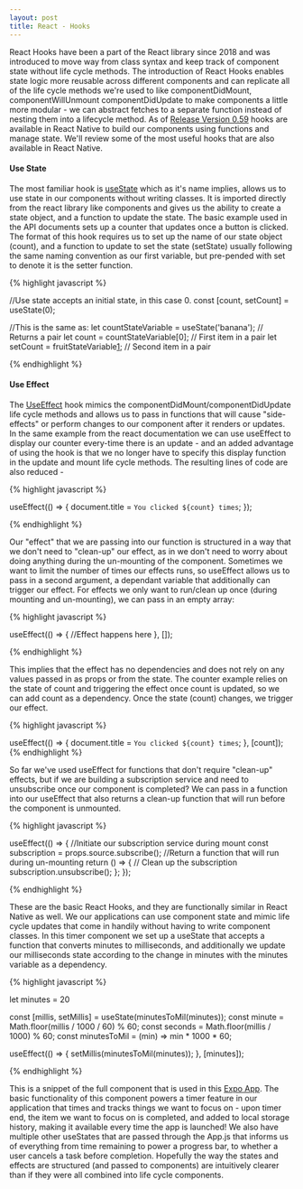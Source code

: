 ```yaml
---
layout: post
title: React - Hooks
---
```


React Hooks have been a part of the React library since 2018 and was introduced to move way from class syntax and keep track of component state without life cycle methods.  The introduction of React Hooks enables state logic more reusable across different components and can replicate all of the life cycle methods we're used to like componentDidMount, componentWillUnmount componentDidUpdate to make components a little more modular - we can abstract fetches to a separate function instead of nesting them into a lifecycle method.  As of [Release Version 0.59][1] hooks are available in React Native to build our components using functions and manage state.  We'll review some of the most useful hooks that are also available in React Native.


#### Use State
The most familiar hook is [useState][3] which as it's name implies, allows us to use state in our components without writing classes.  It is imported directly from the react library like components and gives us the ability to create a state object, and a function to update the state.  The basic example used in the API documents sets up a counter that updates once a button is clicked.  The format of this hook requires us to set up the name of our state object (count), and a function to update to set the state (setState) usually following the same naming convention as our first variable, but pre-pended with set to denote it is the setter function.

{% highlight javascript %}

//Use state accepts an initial state, in this case 0.
const [count, setCount] = useState(0);

//This is the same as:
  let countStateVariable = useState('banana'); // Returns a pair
  let count = countStateVariable[0]; // First item in a pair
  let setCount = fruitStateVariable[1]; // Second item in a pair

{% endhighlight %}


#### Use Effect
The [UseEffect][2] hook mimics the componentDidMount/componentDidUpdate life cycle methods and allows us to pass in functions that will cause "side-effects" or perform changes to our component after it renders or updates.  In the same example from the react documentation we can use useEffect to display our counter every-time there is an update - and an added advantage of using the hook is that we no longer have to specify this display function in the update and mount life cycle methods. 
The resulting lines of code are also reduced - 

{% highlight javascript %}

useEffect(() => {
    document.title = `You clicked ${count} times`;
  });

{% endhighlight %}

Our "effect" that we are passing into our function is structured in a way that we don't need to "clean-up" our effect, as in we don't need to worry about doing anything during the un-mounting of the component.  Sometimes we want to limit the number of times our effects runs, so useEffect allows us to pass in a second argument, a dependant variable that additionally can trigger our effect.  For effects we only want to run/clean up once (during mounting and un-mounting), we can pass in an empty array:

{% highlight javascript %}

useEffect(() => {
    //Effect happens here
  }, []);
 
{% endhighlight %}

This implies that the effect has no dependencies and does not rely on any values passed in as props or from the state.  The counter example relies on the state of count and triggering the effect once count is updated, so we can add count as a dependency.  Once the state (count) changes, we trigger our effect.

{% highlight javascript %}

useEffect(() => {
  document.title = `You clicked ${count} times`;
}, [count]); 
{% endhighlight %}

So far we've used useEffect for functions that don't require "clean-up" effects, but if we are building a subscription service and need to unsubscribe once our component is completed?  We can pass in a function into our useEffect that also returns a clean-up function that will run before the component is unmounted.


{% highlight javascript %}

useEffect(() => {
//Initiate our subscription service during mount
  const subscription = props.source.subscribe();
//Return a function that will run during un-mounting
  return () => {
// Clean up the subscription
    subscription.unsubscribe();
  };
});

{% endhighlight %}

These are the basic React Hooks, and they are functionally similar in React Native as well.  We our applications can use component state and mimic life cycle updates that come in handily without having to write component classes.  In this timer component we set up a useState that accepts a function that converts minutes to milliseconds, and additionally we update our milliseconds state according to the change in minutes with the minutes variable as a dependency. 

{% highlight javascript %}

let minutes = 20

const [millis, setMillis] = useState(minutesToMil(minutes));
const minute = Math.floor(millis / 1000 / 60) % 60;
const seconds = Math.floor(millis / 1000) % 60;
const minutesToMil = (min) => min * 1000 * 60;

useEffect(() => {
    setMillis(minutesToMil(minutes));
  }, [minutes]);

{% endhighlight %}

This is a snippet of the full component that is used in this [Expo App][4].  The basic functionality of this component powers a timer feature in our application that times and tracks things we want to focus on - upon timer end, the item we want to focus on is completed, and added to local storage history, making it available every time the app is launched!  We also have multiple other useStates that are passed through the App.js that informs us of everything from time remaining to power a progress bar, to whether a user cancels a task before completion.  Hopefully the way the states and effects are structured (and passed to components) are intuitively clearer than if they were all combined into life cycle components. 






[1]:https://reactnative.dev/blog/2019/03/12/releasing-react-native-059
[2]:https://reactjs.org/docs/hooks-effect.html
[3]:https://reactjs.org/docs/hooks-state.html
[4]:https://snack.expo.io/@anthonym5/focustime